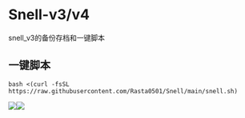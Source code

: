 # Snell-v3/v4
snell_v3的备份存档和一键脚本
## 一键脚本
```
bash <(curl -fsSL https://raw.githubusercontent.com/Rasta0501/Snell/main/snell.sh)
```
![](https://raw.githubusercontent.com/Slotheve/Snell/main/snell.png)![](https://raw.githubusercontent.com/Slotheve/Snell/main/stls.png)
